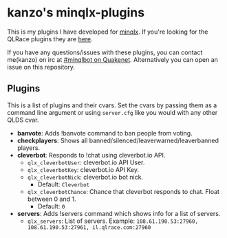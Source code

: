 # kanzo's minqlx-plugins
This is my plugins I have developed for [minqlx](https://github.com/MinoMino/minqlx).
If you're looking for the QLRace plugins they are [here](https://github.com/QLRace/minqlx-plugins).

If you have any questions/issues with these plugins, you can contact me(kanzo) on irc at
[#minqlbot on Quakenet](http://webchat.quakenet.org/?channels=minqlbot).
Alternatively you can open an issue on this repository.

## Plugins
This is a list of plugins and their cvars. Set the cvars by passing them as a command line argument or using `server.cfg`
like you would with any other QLDS cvar.

- **banvote**: Adds !banvote command to ban people from voting.
- **checkplayers**: Shows all banned/silenced/leaverwarned/leaverbanned players.
- **cleverbot**: Responds to !chat using cleverbot.io API.
  - `qlx_cleverbotUser`: cleverbot.io API User.
  - `qlx_cleverbotKey`: cleverbot.io API Key.
  - `qlx_cleverbotNick`: cleverbot.io bot nick.
    - Default: `Cleverbot`
  - `qlx_cleverbotChance`: Chance that cleverbot responds to chat. Float between 0 and 1.
    - Default: `0`
- **servers**: Adds !servers command which shows info for a list of servers.
  - `qlx_servers`: List of servers. Example: `108.61.190.53:27960, 108.61.190.53:27961, il.qlrace.com:27960`
